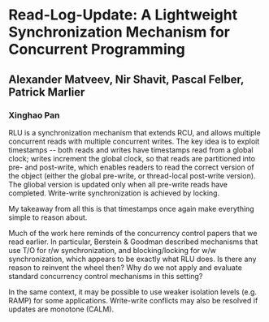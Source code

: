# Read-Log-Update: A Lightweight Synchronization Mechanism for Concurrent Programming
## Alexander Matveev, Nir Shavit, Pascal Felber, Patrick Marlier

### Xinghao Pan
RLU is a synchronization mechanism that extends RCU, and allows multiple concurrent reads with multiple concurrent writes.
The key idea is to exploit timestamps -- both reads and writes have timestamps read from a global clock; writes increment the global clock, so that reads are partitioned into pre- and post-write, which enables readers to read the correct version of the object (either the global pre-write, or thread-local post-write version).
The gliobal version is updated only when all pre-write reads have completed.
Write-write synchronization is achieved by locking.

My takeaway from all this is that timestamps once again make everything simple to reason about.

Much of the work here reminds of the concurrency control papers that we read earlier.
In particular, Berstein & Goodman described mechanisms that use T/O for r/w synchronization, and blocking/locking for w/w synchronization, which appears to be exactly what RLU does.
Is there any reason to reinvent the wheel then?
Why do we not apply and evaluate standard concurrency control mechanisms in this setting?

In the same context, it may be possible to use weaker isolation levels (e.g. RAMP) for some applications.
Write-write conflicts may also be resolved if updates are monotone (CALM).
